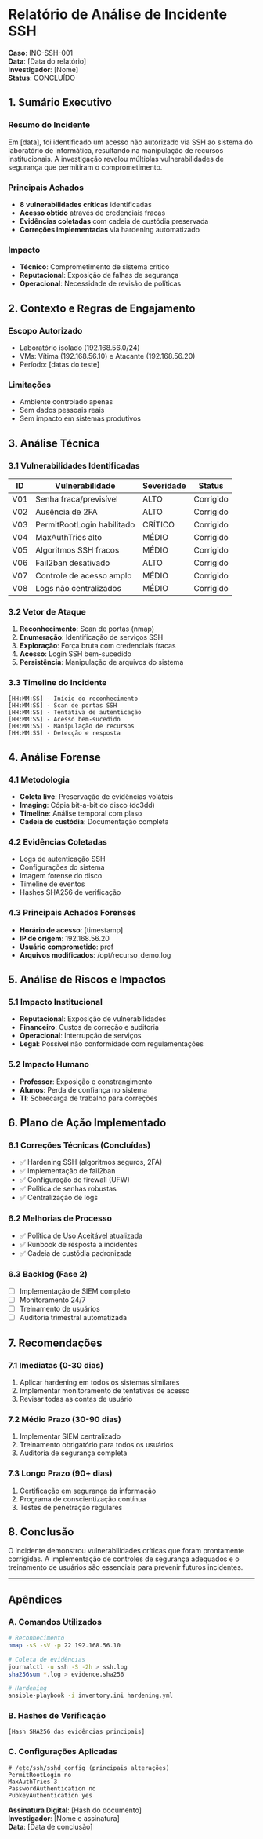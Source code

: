 # Relatório de Análise de Incidente SSH
**Caso**: INC-SSH-001  
**Data**: [Data do relatório]  
**Investigador**: [Nome]  
**Status**: CONCLUÍDO

## 1. Sumário Executivo

### Resumo do Incidente
Em [data], foi identificado um acesso não autorizado via SSH ao sistema do laboratório de informática, resultando na manipulação de recursos institucionais. A investigação revelou múltiplas vulnerabilidades de segurança que permitiram o comprometimento.

### Principais Achados
- **8 vulnerabilidades críticas** identificadas
- **Acesso obtido** através de credenciais fracas
- **Evidências coletadas** com cadeia de custódia preservada
- **Correções implementadas** via hardening automatizado

### Impacto
- **Técnico**: Comprometimento de sistema crítico
- **Reputacional**: Exposição de falhas de segurança
- **Operacional**: Necessidade de revisão de políticas

## 2. Contexto e Regras de Engajamento

### Escopo Autorizado
- Laboratório isolado (192.168.56.0/24)
- VMs: Vítima (192.168.56.10) e Atacante (192.168.56.20)
- Período: [datas do teste]

### Limitações
- Ambiente controlado apenas
- Sem dados pessoais reais
- Sem impacto em sistemas produtivos

## 3. Análise Técnica

### 3.1 Vulnerabilidades Identificadas

| ID | Vulnerabilidade | Severidade | Status |
|----|-----------------|------------|--------|
| V01 | Senha fraca/previsível | ALTO | Corrigido |
| V02 | Ausência de 2FA | ALTO | Corrigido |
| V03 | PermitRootLogin habilitado | CRÍTICO | Corrigido |
| V04 | MaxAuthTries alto | MÉDIO | Corrigido |
| V05 | Algoritmos SSH fracos | MÉDIO | Corrigido |
| V06 | Fail2ban desativado | ALTO | Corrigido |
| V07 | Controle de acesso amplo | MÉDIO | Corrigido |
| V08 | Logs não centralizados | MÉDIO | Corrigido |

### 3.2 Vetor de Ataque
1. **Reconhecimento**: Scan de portas (nmap)
2. **Enumeração**: Identificação de serviços SSH
3. **Exploração**: Força bruta com credenciais fracas
4. **Acesso**: Login SSH bem-sucedido
5. **Persistência**: Manipulação de arquivos do sistema

### 3.3 Timeline do Incidente
```
[HH:MM:SS] - Início do reconhecimento
[HH:MM:SS] - Scan de portas SSH
[HH:MM:SS] - Tentativa de autenticação
[HH:MM:SS] - Acesso bem-sucedido
[HH:MM:SS] - Manipulação de recursos
[HH:MM:SS] - Detecção e resposta
```

## 4. Análise Forense

### 4.1 Metodologia
- **Coleta live**: Preservação de evidências voláteis
- **Imaging**: Cópia bit-a-bit do disco (dc3dd)
- **Timeline**: Análise temporal com plaso
- **Cadeia de custódia**: Documentação completa

### 4.2 Evidências Coletadas
- Logs de autenticação SSH
- Configurações do sistema
- Imagem forense do disco
- Timeline de eventos
- Hashes SHA256 de verificação

### 4.3 Principais Achados Forenses
- **Horário de acesso**: [timestamp]
- **IP de origem**: 192.168.56.20
- **Usuário comprometido**: prof
- **Arquivos modificados**: /opt/recurso_demo.log

## 5. Análise de Riscos e Impactos

### 5.1 Impacto Institucional
- **Reputacional**: Exposição de vulnerabilidades
- **Financeiro**: Custos de correção e auditoria
- **Operacional**: Interrupção de serviços
- **Legal**: Possível não conformidade com regulamentações

### 5.2 Impacto Humano
- **Professor**: Exposição e constrangimento
- **Alunos**: Perda de confiança no sistema
- **TI**: Sobrecarga de trabalho para correções

## 6. Plano de Ação Implementado

### 6.1 Correções Técnicas (Concluídas)
- ✅ Hardening SSH (algoritmos seguros, 2FA)
- ✅ Implementação de fail2ban
- ✅ Configuração de firewall (UFW)
- ✅ Política de senhas robustas
- ✅ Centralização de logs

### 6.2 Melhorias de Processo
- ✅ Política de Uso Aceitável atualizada
- ✅ Runbook de resposta a incidentes
- ✅ Cadeia de custódia padronizada

### 6.3 Backlog (Fase 2)
- [ ] Implementação de SIEM completo
- [ ] Monitoramento 24/7
- [ ] Treinamento de usuários
- [ ] Auditoria trimestral automatizada

## 7. Recomendações

### 7.1 Imediatas (0-30 dias)
1. Aplicar hardening em todos os sistemas similares
2. Implementar monitoramento de tentativas de acesso
3. Revisar todas as contas de usuário

### 7.2 Médio Prazo (30-90 dias)
1. Implementar SIEM centralizado
2. Treinamento obrigatório para todos os usuários
3. Auditoria de segurança completa

### 7.3 Longo Prazo (90+ dias)
1. Certificação em segurança da informação
2. Programa de conscientização contínua
3. Testes de penetração regulares

## 8. Conclusão

O incidente demonstrou vulnerabilidades críticas que foram prontamente corrigidas. A implementação de controles de segurança adequados e o treinamento de usuários são essenciais para prevenir futuros incidentes.

---

## Apêndices

### A. Comandos Utilizados
```bash
# Reconhecimento
nmap -sS -sV -p 22 192.168.56.10

# Coleta de evidências
journalctl -u ssh -S -2h > ssh.log
sha256sum *.log > evidence.sha256

# Hardening
ansible-playbook -i inventory.ini hardening.yml
```

### B. Hashes de Verificação
```
[Hash SHA256 das evidências principais]
```

### C. Configurações Aplicadas
```
# /etc/ssh/sshd_config (principais alterações)
PermitRootLogin no
MaxAuthTries 3
PasswordAuthentication no
PubkeyAuthentication yes
```

**Assinatura Digital**: [Hash do documento]  
**Investigador**: [Nome e assinatura]  
**Data**: [Data de conclusão]